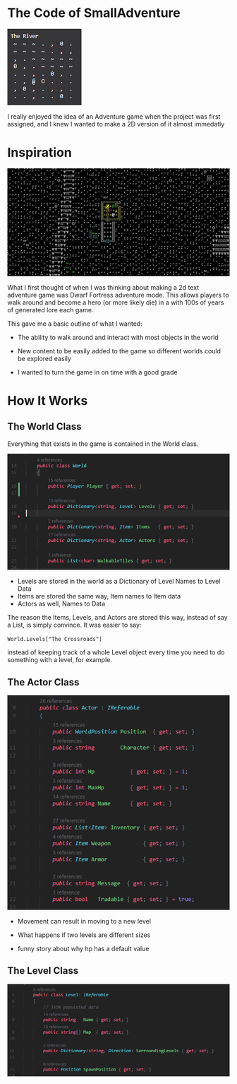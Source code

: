 # The Code of SmallAdventure

![Game Image](img/riverimg.PNG)

I really enjoyed the idea of an Adventure game when the project was first assigned, and I knew I wanted to make a 2D version of it almost immedatly
  

# Inspiration
![Image of Dwarf Fortress](img/dwarf_fortress.png)

What I first thought of when I was thinking about making a 2d text adventure game was Dwarf Fortress adventure mode. This allows players to walk around and become a hero (or more likely die) in a with 100s of years of generated lore each game. 

This gave me a basic outline of what I wanted:

- The ability to walk around and interact with most objects in the world 

- New content to be easily added to the game so different worlds could be explored easily

- I wanted to turn the game in on time with a good grade

# How It Works

## The World Class

Everything that exists in the game is contained in the World class.

![World Variables](img/WorldVars.PNG)
- Levels are stored in the world as a Dictionary of Level Names to Level Data
- Items are stored the same way, Item names to Item data
- Actors as well, Names to Data

The reason the Items, Levels, and Actors are stored this way, instead of say a List, is simply convince. It was easier to say:

`World.Levels["The Crossroads"]`

instead of keeping track of a whole Level object every time you need to do something with a level, for example.

## The Actor Class

![Actor Variables](img\ActorImg.PNG)

- Movement can result in moving to a new level
- What happens if two levels are different sizes

- funny story about why hp has a default value

## The Level Class

![Level Variables](img/LevelVars.PNG)